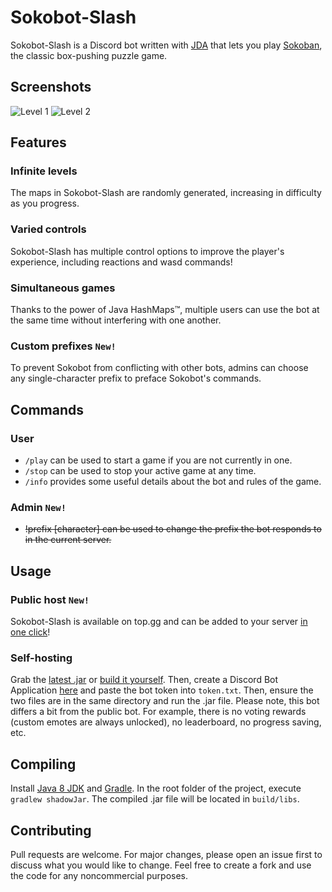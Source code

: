 # Sokobot-Slash

Sokobot-Slash is a Discord bot written with [JDA](https://github.com/DV8FromTheWorld/JDA) that lets you play [Sokoban](https://en.wikipedia.org/wiki/Sokoban), the classic box-pushing puzzle game.

## Screenshots
![Level 1](https://cdn.discordapp.com/attachments/670425377503707146/727568442034487316/sokobot_v1.1.gif)
![Level 2](https://cdn.discordapp.com/attachments/670425377503707146/727567694597193829/sokobot_v1.1_.gif)

## Features
### Infinite levels
The maps in Sokobot-Slash are randomly generated, increasing in difficulty as you progress.
### Varied controls
Sokobot-Slash has multiple control options to improve the player's experience, including reactions and wasd commands!
### Simultaneous games
Thanks to the power of Java HashMaps™️, multiple users can use the bot at the same time without interfering with one another.
### Custom prefixes ``New!``
To prevent Sokobot from conflicting with other bots, admins can choose any single-character prefix to preface Sokobot's commands.

## Commands
### User
- ``/play`` can be used to start a game if you are not currently in one.
- ``/stop`` can be used to stop your active game at any time.
- ``/info`` provides some useful details about the bot and rules of the game.
### Admin ``New!``
- ~~!prefix [character] can be used to change the prefix the bot responds to in the current server.~~

## Usage
### Public host ``New!``
Sokobot-Slash is available on top.gg and can be added to your server [in one click](https://top.gg/bot/713635251703906336/)! 
### Self-hosting
Grab the [latest .jar](https://github.com/win20-official/Sokobot-Slash/releases) or [build it yourself](#compiling). Then, create a Discord Bot Application [here](https://discord.com/developers/applications/) and paste the bot token into ``token.txt``. Then, ensure the two files are in the same directory and run the .jar file.
Please note, this bot differs a bit from the public bot. For example, there is no voting rewards (custom emotes are always unlocked), no leaderboard, no progress saving, etc.



## Compiling

Install [Java 8 JDK](http://www.oracle.com/technetwork/java/javase/downloads/jdk8-downloads-2133151.html) and [Gradle](https://gradle.org/).
In the root folder of the project, execute ``gradlew shadowJar``.
The compiled .jar file will be located in ``build/libs``.

## Contributing
Pull requests are welcome. For major changes, please open an issue first to discuss what you would like to change. Feel free to create a fork and use the code for any noncommercial purposes.
